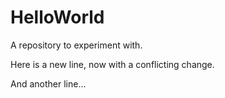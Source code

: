 # HelloWorld
A repository to experiment with.

Here is a new line, now with a conflicting change.

And another line...
